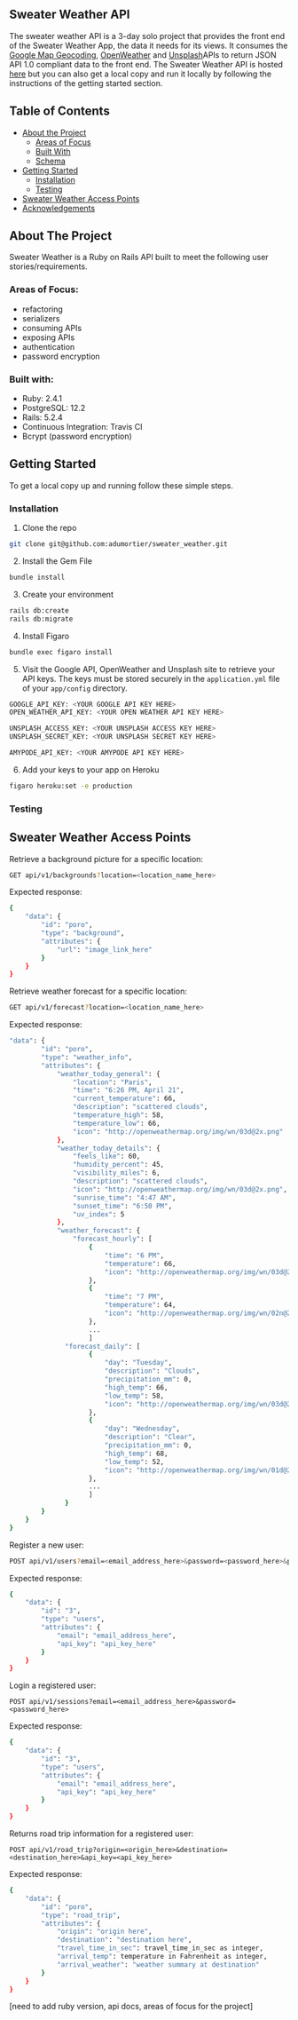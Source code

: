 ## Sweater Weather API

The sweater weather API is a 3-day solo project that provides the front end of the Sweater Weather App, the data it needs for its views. It consumes the [Google Map Geocoding](https://developers.google.com/maps/documentation), [OpenWeather](https://openweathermap.org/api/one-call-api) and [Unsplash](https://unsplash.com/documentation)APIs to return JSON API 1.0 compliant data to the front end. The Sweater Weather API is hosted [here](https://thesweaterweather.herokuapp.com/) but you can also get a local copy and run it locally by following the instructions of the getting started section.

## Table of Contents

* [About the Project](#about-the-project)
  * [Areas of Focus](#demo)
  * [Built With](#built-with)
  * [Schema](#schema)
* [Getting Started](#getting-started)
  * [Installation](#installation)
  * [Testing](#testing)
* [Sweater Weather Access Points](#access-point)
* [Acknowledgements](#acknowledgements)

## About The Project

Sweater Weather is a Ruby on Rails API built to meet the following user stories/requirements.



### Areas of Focus: 

- refactoring
- serializers
- consuming APIs
- exposing APIs
- authentication
- password encryption

### Built with:

- Ruby: 2.4.1
- PostgreSQL: 12.2
- Rails: 5.2.4
- Continuous Integration: Travis CI
- Bcrypt (password encryption)



## Getting Started

To get a local copy up and running follow these simple steps.

### Installation

1. Clone the repo
```sh
git clone git@github.com:adumortier/sweater_weather.git
```
2. Install the Gem File
```sh
bundle install
```
3. Create your environment
```sh
rails db:create
rails db:migrate
```
4. Install Figaro
```sh
bundle exec figaro install
```
5. Visit the Google API, OpenWeather and Unsplash site to retrieve your API keys. The keys must be stored securely in the `application.yml` file of your `app/config` directory.

```sh
GOOGLE_API_KEY: <YOUR GOOGLE API KEY HERE>
OPEN_WEATHER_API_KEY: <YOUR OPEN WEATHER API KEY HERE>

UNSPLASH_ACCESS_KEY: <YOUR UNSPLASH ACCESS KEY HERE>
UNSPLASH_SECRET_KEY: <YOUR UNSPLASH SECRET KEY HERE>

AMYPODE_API_KEY: <YOUR AMYPODE API KEY HERE>
```
6. Add your keys to your app on Heroku 

```sh
figaro heroku:set -e production
```

### Testing

## Sweater Weather Access Points 

Retrieve a background picture for a specific location:
```sh
GET api/v1/backgrounds?location=<location_name_here>
```
Expected response: 
```sh
{
    "data": {
        "id": "poro",
        "type": "background",
        "attributes": {
            "url": "image_link_here"
        }
    }
}
```
Retrieve weather forecast for a specific location:
```sh
GET api/v1/forecast?location=<location_name_here>
```
Expected response: 
```sh
"data": {
        "id": "poro",
        "type": "weather_info",
        "attributes": {
            "weather_today_general": {
                "location": "Paris",
                "time": "6:26 PM, April 21",
                "current_temperature": 66,
                "description": "scattered clouds",
                "temperature_high": 58,
                "temperature_low": 66,
                "icon": "http://openweathermap.org/img/wn/03d@2x.png"
            },
            "weather_today_details": {
                "feels_like": 60,
                "humidity_percent": 45,
                "visibility_miles": 6,
                "description": "scattered clouds",
                "icon": "http://openweathermap.org/img/wn/03d@2x.png",
                "sunrise_time": "4:47 AM",
                "sunset_time": "6:50 PM",
                "uv_index": 5
            },
            "weather_forecast": {
                "forecast_hourly": [
                    {
                        "time": "6 PM",
                        "temperature": 66,
                        "icon": "http://openweathermap.org/img/wn/03d@2x.png"
                    },
                    {
                        "time": "7 PM",
                        "temperature": 64,
                        "icon": "http://openweathermap.org/img/wn/02n@2x.png"
                    },
                    ...
                    ]
              "forecast_daily": [
                    {
                        "day": "Tuesday",
                        "description": "Clouds",
                        "precipitation_mm": 0,
                        "high_temp": 66,
                        "low_temp": 58,
                        "icon": "http://openweathermap.org/img/wn/03d@2x.png"
                    },
                    {
                        "day": "Wednesday",
                        "description": "Clear",
                        "precipitation_mm": 0,
                        "high_temp": 68,
                        "low_temp": 52,
                        "icon": "http://openweathermap.org/img/wn/01d@2x.png"
                    },
                    ...
                    ]      
              }
        }
    }
}

```
Register a new user:
```sh
POST api/v1/users?email=<email_address_here>&password=<password_here>&password_confirmation=<confirmation_password_here>
```
Expected response: 
```sh
{
    "data": {
        "id": "3",
        "type": "users",
        "attributes": {
            "email": "email_address_here",
            "api_key": "api_key_here"
        }
    }
}
```
Login a registered user:
```
POST api/v1/sessions?email=<email_address_here>&password=<password_here>
```
Expected response: 
```sh
{
    "data": {
        "id": "3",
        "type": "users",
        "attributes": {
            "email": "email_address_here",
            "api_key": "api_key_here"
        }
    }
}
```

Returns road trip information for a registered user:
```
POST api/v1/road_trip?origin=<origin_here>&destination=<destination_here>&api_key=<api_key_here>
```
Expected response: 
```sh
{
    "data": {
        "id": "poro",
        "type": "road_trip",
        "attributes": {
            "origin": "origin here",
            "destination": "destination here",
            "travel_time_in_sec": travel_time_in_sec as integer,
            "arrival_temp": temperature in Fahrenheit as integer,
            "arrival_weather": "weather summary at destination"
        }
    }
}
```
[need to add ruby version, api docs, areas of focus for the project]
